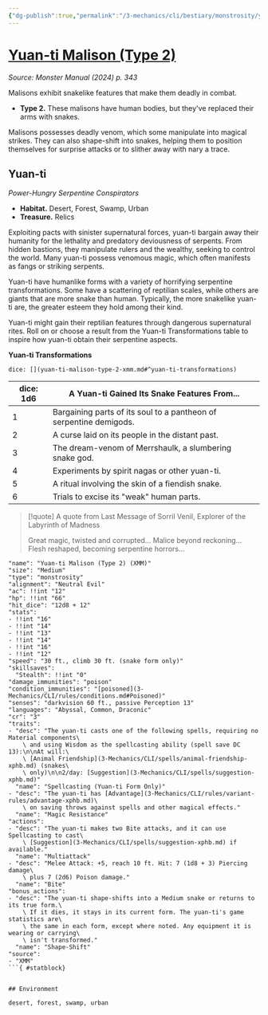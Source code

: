 ```yaml
---
{"dg-publish":true,"permalink":"/3-mechanics/cli/bestiary/monstrosity/yuan-ti-malison-type-2-xmm/","tags":["ttrpg-cli/compendium/src/5e/xmm","ttrpg-cli/monster/cr/3","ttrpg-cli/monster/environment/desert","ttrpg-cli/monster/environment/forest","ttrpg-cli/monster/environment/swamp","ttrpg-cli/monster/environment/urban","ttrpg-cli/monster/size/medium","ttrpg-cli/monster/type/monstrosity"],"created":"2025-02-22T12:02:28.405-05:00","updated":"2025-02-26T17:46:10.470-05:00"}
---
```


# [Yuan-ti Malison (Type 2)](3-Mechanics/CLI/bestiary/monstrosity/yuan-ti-malison-type-2-xmm.md)
*Source: Monster Manual (2024) p. 343*  

Malisons exhibit snakelike features that make them deadly in combat.

- **Type 2.** These malisons have human bodies, but they've replaced their arms with snakes.  

Malisons possesses deadly venom, which some manipulate into magical strikes. They can also shape-shift into snakes, helping them to position themselves for surprise attacks or to slither away with nary a trace.

## Yuan-ti

*Power-Hungry Serpentine Conspirators*

- **Habitat.** Desert, Forest, Swamp, Urban  
- **Treasure.** Relics  

Exploiting pacts with sinister supernatural forces, yuan-ti bargain away their humanity for the lethality and predatory deviousness of serpents. From hidden bastions, they manipulate rulers and the wealthy, seeking to control the world. Many yuan-ti possess venomous magic, which often manifests as fangs or striking serpents.

Yuan-ti have humanlike forms with a variety of horrifying serpentine transformations. Some have a scattering of reptilian scales, while others are giants that are more snake than human. Typically, the more snakelike yuan-ti are, the greater esteem they hold among their kind.

Yuan-ti might gain their reptilian features through dangerous supernatural rites. Roll on or choose a result from the Yuan-ti Transformations table to inspire how yuan-ti obtain their serpentine aspects.

**Yuan-ti Transformations**

`dice: [](yuan-ti-malison-type-2-xmm.md#^yuan-ti-transformations)`

| dice: 1d6 | A Yuan-ti Gained Its Snake Features From... |
|-----------|---------------------------------------------|
| 1 | Bargaining parts of its soul to a pantheon of serpentine demigods. |
| 2 | A curse laid on its people in the distant past. |
| 3 | The dream-venom of Merrshaulk, a slumbering snake god. |
| 4 | Experiments by spirit nagas or other yuan-ti. |
| 5 | A ritual involving the skin of a fiendish snake. |
| 6 | Trials to excise its "weak" human parts. |{ #yuan-ti-transformations}


> [!quote] A quote from Last Message of Sorril Venil, Explorer of the Labyrinth of Madness  
> 
> Great magic, twisted and corrupted... Malice beyond reckoning... Flesh reshaped, becoming serpentine horrors...


```statblock
"name": "Yuan-ti Malison (Type 2) (XMM)"
"size": "Medium"
"type": "monstrosity"
"alignment": "Neutral Evil"
"ac": !!int "12"
"hp": !!int "66"
"hit_dice": "12d8 + 12"
"stats":
- !!int "16"
- !!int "14"
- !!int "13"
- !!int "14"
- !!int "16"
- !!int "12"
"speed": "30 ft., climb 30 ft. (snake form only)"
"skillsaves":
  "Stealth": !!int "0"
"damage_immunities": "poison"
"condition_immunities": "[poisoned](3-Mechanics/CLI/rules/conditions.md#Poisoned)"
"senses": "darkvision 60 ft., passive Perception 13"
"languages": "Abyssal, Common, Draconic"
"cr": "3"
"traits":
- "desc": "The yuan-ti casts one of the following spells, requiring no Material components\
    \ and using Wisdom as the spellcasting ability (spell save DC 13):\n\nAt will:\
    \ [Animal Friendship](3-Mechanics/CLI/spells/animal-friendship-xphb.md) (snakes\
    \ only)\n\n2/day: [Suggestion](3-Mechanics/CLI/spells/suggestion-xphb.md)"
  "name": "Spellcasting (Yuan-ti Form Only)"
- "desc": "The yuan-ti has [Advantage](3-Mechanics/CLI/rules/variant-rules/advantage-xphb.md)\
    \ on saving throws against spells and other magical effects."
  "name": "Magic Resistance"
"actions":
- "desc": "The yuan-ti makes two Bite attacks, and it can use Spellcasting to cast\
    \ [Suggestion](3-Mechanics/CLI/spells/suggestion-xphb.md) if available."
  "name": "Multiattack"
- "desc": "Melee Attack: +5, reach 10 ft. Hit: 7 (1d8 + 3) Piercing damage\
    \ plus 7 (2d6) Poison damage."
  "name": "Bite"
"bonus_actions":
- "desc": "The yuan-ti shape-shifts into a Medium snake or returns to its true form.\
    \ If it dies, it stays in its current form. The yuan-ti's game statistics are\
    \ the same in each form, except where noted. Any equipment it is wearing or carrying\
    \ isn't transformed."
  "name": "Shape-Shift"
"source":
- "XMM"
```{ #statblock}


## Environment

desert, forest, swamp, urban